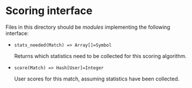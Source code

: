Scoring interface
=================

Files in this directory should be _modules_ implementing the following
interface:

 - `stats_needed(Match) => Array[]=Symbol`

   Returns which statistics need to be collected for this scoring
   algorithm.

 - `score(Match) => Hash[User]=Integer`

   User scores for this match, assuming statistics have been
   collected.
